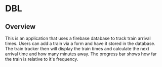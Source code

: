 # DBL

## Overview

This is an application that uses a firebase database to track train arrival times. Users can add a train via a form and have it stored in the database. The train tracker then will display the train times and calculate the next arrival time and how many minutes away. The progress bar shows how far the train is relative to it's frequency.